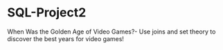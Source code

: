 # SQL-Project2
When Was the Golden Age of Video Games?- Use joins and set theory to discover the best years for video games!
